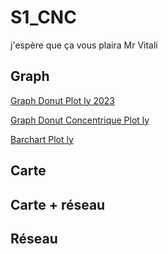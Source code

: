 # S1_CNC
j'espère que ça vous plaira Mr Vitali
## Graph

[Graph Donut Plot ly 2023](https://ThomasBantchik.github.io/S1_CNC/donut_plotly2023.html)

[Graph Donut Concentrique Plot ly](https://ThomasBantchik.github.io/S1_CNC/donut_plotlyconcentrique2023.html)

[Barchart Plot ly](https://github.com/ThomasBantchik/S1_CNC/blob/main/barchart_plotly.html)


## Carte

## Carte + réseau

## Réseau
